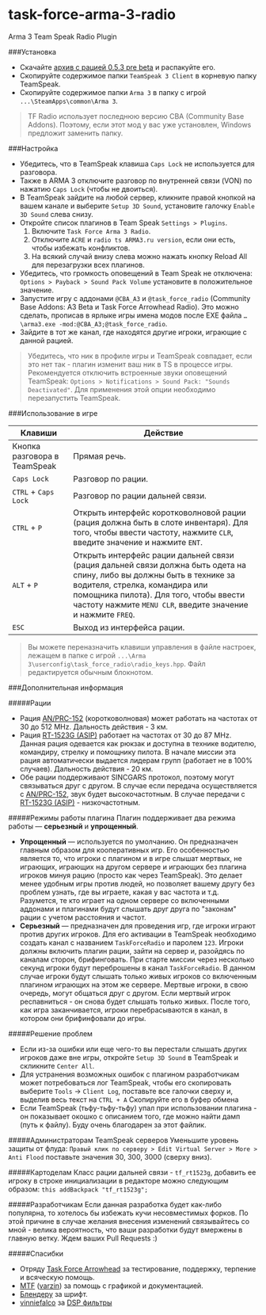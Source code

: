 task-force-arma-3-radio
=======================

Arma 3 Team Speak Radio Plugin

###Установка

* Скачайте [архив с рацией 0.5.3 pre beta](https://github.com/michail-nikolaev/task-force-arma-3-radio/raw/master/releases/0.5.3%20pre%20beta.zip) и распакуйте его.
* Cкопируйте содержимое папки `TeamSpeak 3 Client` в корневую папку TeamSpeak.
* Скопируйте содержимое папки `Arma 3` в папку с игрой `...\SteamApps\common\Arma 3`.

> TF Radio использует последнюю версию СBA (Community Base Addons). Поэтому, если этот мод у вас уже установлен, Windows предложит заменить папку.


###Настройка

* Убедитесь, что в TeamSpeak клавиша `Caps Lock` не используется для разговора.
* Также в ARMA 3  отключите разговор по внутренней связи (VON) по нажатию `Caps Lock` (чтобы не двоиться).
* В TeamSpeak зайдите на любой сервер, кликните правой кнопкой на вашем канале и выберите `Setup 3D Sound`, установите галочку `Enable 3D Sound` слева снизу.
* Откройте список плагинов в Team Speak `Settings > Plugins`.
  1. Включите `Task Force Arma 3 Radio`.
  2. Отключите `ACRE` и `radio ts ARMA3.ru version`, если они есть, чтобы избежать конфликтов.
  3. На всякий случай внизу слева можно нажать кнопку Reload All для перезагрузки всех плагинов.
* Убедитесь, что громкость оповещений в Team Speak не отключена: `Options > Payback > Sound Pack Volume` установите в положительное значение.
* Запустите игру с аддонами `@CBA_A3` и `@task_force_radio` (Community Base Addons: A3 Beta и Task Force Arrowhead Radio). Это можно сделать, прописав в ярлыке игры имена модов после EXE файла `…\arma3.exe -mod:@CBA_A3;@task_force_radio`.
* Зайдите в тот же канал, где находятся другие игроки, играющие с данной рацией. 

> Убедитесь, что ник в профиле игры и TeamSpeak совпадает, если это нет так - плагин изменит ваш ник в TS в процессе игры.
> Рекомендуется отключить встроенные звуки оповещений TeamSpeak: `Options > Notifications > Sound Pack: "Sounds Deactivated"`. Для применения этой опции необходимо перезапустить TeamSpeak.

###Использование в игре

| Клавиши | Действие |
| --- | --- |
| Кнопка разговора в TeamSpeak | Прямая речь. |
| `Caps Lock` | Разговор по рации. |
| `CTRL` + `Caps Lock` | Разговор по рации дальней связи. |
| `CTRL` + `P` | Открыть интерфейс коротковолновой рации (рация должна быть в слоте инвентаря). Для того, чтобы ввести частоту, нажмите `CLR`, введите значение и нажмите `ENT`. |
| `ALT` + `P` | Открыть интерфейс рации дальней связи (рация дальней связи должна быть одета на спину, либо вы должны быть в технике за водителя, стрелка, командира или помощника пилота). Для того, чтобы ввести частоту нажмите `MENU CLR`, введите значение и нажмите `FREQ`. |
| `ESC` | Выход из интерфейса рации. |

> Вы можете переназначить клавиши управления в файле настроек, лежащем в папке с игрой `...\Arma 3\userconfig\task_force_radio\radio_keys.hpp`. Файл редактируется обычным блокнотом.

###Дополнительная информация

#####Рации
* Рация [AN/PRC-152](http://ru.wikipedia.org/wiki/AN/PRC-152) (коротковолновая) может работать на частотах от 30 до 512 MHz. Дальность действия - 3 км.
* Рация [RT-1523G (ASIP)](http://en.wikipedia.org/wiki/SINCGARS#Models) работает на частотах от 30 до 87 MHz. Данная рация одевается как рюкзак и доступна в технике водителю, командиру, стрелку и помощнику пилота. В начале миссии эта рация автоматически выдается лидерам групп (работает не в 100% случаев). Дальность действия - 20 км.
* Обе рации поддерживают SINCGARS протокол, поэтому могут связываться друг с другом. В случае если передача осуществляется с [AN/PRC-152](http://ru.wikipedia.org/wiki/AN/PRC-152), звук будет высокочастотным. В случае передачи с [RT-1523G (ASIP)](http://en.wikipedia.org/wiki/SINCGARS#Models) - низкочастотным. 


#####Режимы работы плагина
Плагин поддерживает два режима работы — **серьезный** и **упрощенный**. 
* **Упрощенный** — используется по умолчанию. Он предназначен главным образом для кооперативных игр. Его особенностью является то, что игроки с плагином и в игре слышат мертвых, не играющих, играющих на другом сервере и играющих без плагина игроков минуя рацию (просто как через TeamSpeak). Это делает менее удобным игры против людей, но позволяет вашему другу без проблем узнать, где вы играете, какая у вас частота и т.д. Разумется, те кто играет на одном сервере со включенными аддонами и плагинами будут слышать друг друга по "законам" рации с учетом расстояния и частот.
* **Серьезный** — предназначен для проведения игр, где игроки играют против других игроков. Для его активации в TeamSpeak необходимо создать канал с названием `TaskForceRadio` и паролем `123`. Игроки должны включить плагин рации, зайти на сервер и, разойдясь по каналам сторон, брифинговать. При старте миссии через несколько секунд игроки будут переброшены в канал `TaskForceRadio`. В данном случае игроки будут слышать только живых игроков со включенным плагином играющих на этом же сервере. Мертвые игроки, в свою очередь, могут общаться друг с другом. Если мертвый игрок респавниться - он снова будет слышать только живых. После того, как игра заканчивается, игроки перебрасываются в канал, в котором они брифинфовали до игры.

#####Решение проблем
* Если из-за ошибки или еще чего-то вы перестали слышать других игроков даже вне игры, откройте `Setup 3D Sound` в TeamSpeak и скликните `Center All`.
* Для устранения возможных ошибок с плагином разработчикам может потребоваться лог TeamSpeak, чтобы его скопировать выберите `Tools` -> `Client Log`, поставьте все галочки сверху и, выделив весь текст на `CTRL + A` Скопируйте его в буфер обмена
* Если TeamSpeak (тьфу-тьфу-тьфу) упал при использовании плагина - он показывает окошко с описанием того, где можно найти дамп (путь к файлу). Буду очень благодарен за этот файлик. 

#####Администраторам TeamSpeak серверов
Уменьшите уровень защиты от флуда: `Правый клик по серверу > Edit Virtual Server > More > Anti Flood` поставьте значения 30, 300, 3000 (сверху вниз).

#####Картоделам
Класс рации дальней связи - `tf_rt1523g`, добавить ее игроку в строке инициализации в редакторе можно следующим образом: `this addBackpack "tf_rt1523g";`

#####Разработчикам
Если данная разработка будет как-либо популярна, то хотелось бы избежать кучи несовместимых форков. По этой причине в случае желания внесения изменений связывайтесь со мной - велика вероятность, что ваши разработки будут вмержены в главную ветку. Ждем ваших Pull Requests :)

#####Спасибки
* Отряду [Task Force Arrowhead](http://forum.task-force.ru/) за тестирование, поддержку, терпение и всяческую помощь.
* [MTF](http://forum.task-force.ru/index.php?action=profile;u=7) ([varzin](https://github.com/varzin)) за помощь с графикой и документацией.
* [Блендеру](http://arma3.ru/forums/index.php/user/41-blender/) за шрифт.
* [vinniefalco](https://github.com/vinniefalco) за [DSP фильтры](https://github.com/vinniefalco/DSPFilters)
